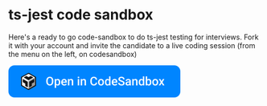 # ts-jest code sandbox

Here's a ready to go code-sandbox to do ts-jest testing for interviews. Fork it with your account and invite the candidate to a live coding session (from the menu on the left, on codesandbox)

[![sandbox](./sandbox.svg)](https://codesandbox.io/s/github/y-nk/ts-jest-codesandbox/tree/main)
